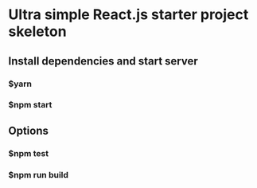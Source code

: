 # Ultra simple React.js starter project skeleton

## Install dependencies and start server

### $yarn
### $npm start

## Options

### $npm test
### $npm run build
